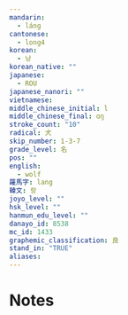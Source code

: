 ```yaml
---
mandarin:
  - láng
cantonese:
  - long4
korean:
  - 낭
korean_native: ""
japanese:
  - ROU
japanese_nanori: ""
vietnamese:
middle_chinese_initial: l
middle_chinese_final: ɑŋ
stroke_count: "10"
radical: 犬
skip_number: 1-3-7
grade_level: 名
pos: ""
english:
  - wolf
羅馬字: lang
韓文: 랑
joyo_level: ""
hsk_level: ""
hanmun_edu_level: ""
danayo_id: 8538
mc_id: 1433
graphemic_classification: 良
stand_in: "TRUE"
aliases:
---
```


# Notes
